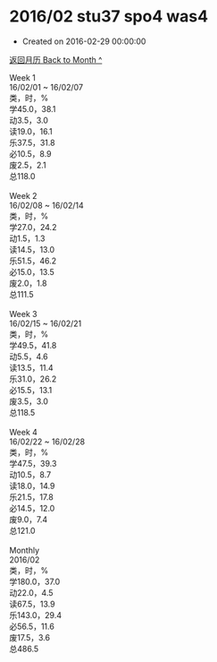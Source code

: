 # 2016/02 stu37 spo4 was4

- Created on 2016-02-29 00:00:00

[返回月历 Back to Month ^](/lifelogs/2016/02/index.md)
<br/><div>Week 1</div><div>16/02/01 ~ 16/02/07</div><div>类，时，%</div><div>学45.0，38.1</div><div>动3.5，3.0</div><div>读19.0，16.1</div><div>乐37.5，31.8</div><div>必10.5，8.9</div><div>废2.5，2.1</div><div>总118.0</div><div><br/></div><div>Week 2</div><div>16/02/08 ~ 16/02/14</div><div>类，时，%</div><div>学27.0，24.2</div><div>动1.5，1.3</div><div>读14.5，13.0</div><div>乐51.5，46.2</div><div>必15.0，13.5</div><div>废2.0，1.8</div><div>总111.5</div><div><br/></div><div>Week 3</div><div>16/02/15 ~ 16/02/21</div><div>类，时，%</div><div>学49.5，41.8</div><div>动5.5，4.6</div><div>读13.5，11.4</div><div>乐31.0，26.2</div><div>必15.5，13.1</div><div>废3.5，3.0</div><div>总118.5</div><div><br/></div><div>Week 4</div><div>16/02/22 ~ 16/02/28</div><div>类，时，%</div><div>学47.5，39.3</div><div>动10.5，8.7</div><div>读18.0，14.9</div><div>乐21.5，17.8</div><div>必14.5，12.0</div><div>废9.0，7.4</div><div>总121.0</div><div><br/></div><div>Monthly</div><div>2016/02</div><div>类，时，%</div><div>学180.0，37.0</div><div>动22.0，4.5</div><div>读67.5，13.9</div><div>乐143.0，29.4</div><div>必56.5，11.6</div><div>废17.5，3.6</div><div>总486.5</div>
